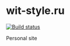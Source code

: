 # wit-style.ru
[![Build status](https://ci.appveyor.com/api/projects/status/2y9p1anh41gqj1ft?svg=true)](https://ci.appveyor.com/project/anton-ternovykh/wit-style-ru)

Personal site